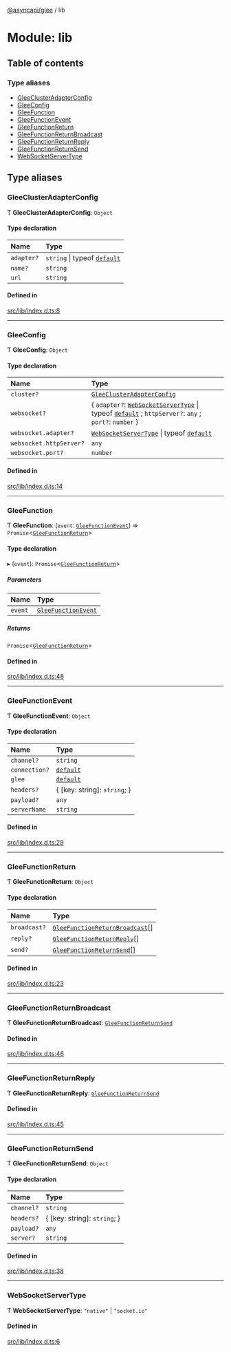 [@asyncapi/glee](../README.md) / lib

# Module: lib

## Table of contents

### Type aliases

- [GleeClusterAdapterConfig](lib.md#gleeclusteradapterconfig)
- [GleeConfig](lib.md#gleeconfig)
- [GleeFunction](lib.md#gleefunction)
- [GleeFunctionEvent](lib.md#gleefunctionevent)
- [GleeFunctionReturn](lib.md#gleefunctionreturn)
- [GleeFunctionReturnBroadcast](lib.md#gleefunctionreturnbroadcast)
- [GleeFunctionReturnReply](lib.md#gleefunctionreturnreply)
- [GleeFunctionReturnSend](lib.md#gleefunctionreturnsend)
- [WebSocketServerType](lib.md#websocketservertype)

## Type aliases

### GleeClusterAdapterConfig

Ƭ **GleeClusterAdapterConfig**: `Object`

#### Type declaration

| Name | Type |
| :------ | :------ |
| `adapter?` | `string` \| typeof [`default`](../classes/lib_cluster.default.md) |
| `name?` | `string` |
| `url` | `string` |

#### Defined in

[src/lib/index.d.ts:8](https://github.com/asyncapi/glee/blob/388e335/src/lib/index.d.ts#L8)

___

### GleeConfig

Ƭ **GleeConfig**: `Object`

#### Type declaration

| Name | Type |
| :------ | :------ |
| `cluster?` | [`GleeClusterAdapterConfig`](lib.md#gleeclusteradapterconfig) |
| `websocket?` | { `adapter?`: [`WebSocketServerType`](lib.md#websocketservertype) \| typeof [`default`](../classes/lib_adapter.default.md) ; `httpServer?`: `any` ; `port?`: `number`  } |
| `websocket.adapter?` | [`WebSocketServerType`](lib.md#websocketservertype) \| typeof [`default`](../classes/lib_adapter.default.md) |
| `websocket.httpServer?` | `any` |
| `websocket.port?` | `number` |

#### Defined in

[src/lib/index.d.ts:14](https://github.com/asyncapi/glee/blob/388e335/src/lib/index.d.ts#L14)

___

### GleeFunction

Ƭ **GleeFunction**: (`event`: [`GleeFunctionEvent`](lib.md#gleefunctionevent)) => `Promise`<[`GleeFunctionReturn`](lib.md#gleefunctionreturn)\>

#### Type declaration

▸ (`event`): `Promise`<[`GleeFunctionReturn`](lib.md#gleefunctionreturn)\>

##### Parameters

| Name | Type |
| :------ | :------ |
| `event` | [`GleeFunctionEvent`](lib.md#gleefunctionevent) |

##### Returns

`Promise`<[`GleeFunctionReturn`](lib.md#gleefunctionreturn)\>

#### Defined in

[src/lib/index.d.ts:48](https://github.com/asyncapi/glee/blob/388e335/src/lib/index.d.ts#L48)

___

### GleeFunctionEvent

Ƭ **GleeFunctionEvent**: `Object`

#### Type declaration

| Name | Type |
| :------ | :------ |
| `channel?` | `string` |
| `connection?` | [`default`](../classes/lib_connection.default.md) |
| `glee` | [`default`](../classes/lib_glee.default.md) |
| `headers?` | { [key: string]: `string`;  } |
| `payload?` | `any` |
| `serverName` | `string` |

#### Defined in

[src/lib/index.d.ts:29](https://github.com/asyncapi/glee/blob/388e335/src/lib/index.d.ts#L29)

___

### GleeFunctionReturn

Ƭ **GleeFunctionReturn**: `Object`

#### Type declaration

| Name | Type |
| :------ | :------ |
| `broadcast?` | [`GleeFunctionReturnBroadcast`](lib.md#gleefunctionreturnbroadcast)[] |
| `reply?` | [`GleeFunctionReturnReply`](lib.md#gleefunctionreturnreply)[] |
| `send?` | [`GleeFunctionReturnSend`](lib.md#gleefunctionreturnsend)[] |

#### Defined in

[src/lib/index.d.ts:23](https://github.com/asyncapi/glee/blob/388e335/src/lib/index.d.ts#L23)

___

### GleeFunctionReturnBroadcast

Ƭ **GleeFunctionReturnBroadcast**: [`GleeFunctionReturnSend`](lib.md#gleefunctionreturnsend)

#### Defined in

[src/lib/index.d.ts:46](https://github.com/asyncapi/glee/blob/388e335/src/lib/index.d.ts#L46)

___

### GleeFunctionReturnReply

Ƭ **GleeFunctionReturnReply**: [`GleeFunctionReturnSend`](lib.md#gleefunctionreturnsend)

#### Defined in

[src/lib/index.d.ts:45](https://github.com/asyncapi/glee/blob/388e335/src/lib/index.d.ts#L45)

___

### GleeFunctionReturnSend

Ƭ **GleeFunctionReturnSend**: `Object`

#### Type declaration

| Name | Type |
| :------ | :------ |
| `channel?` | `string` |
| `headers?` | { [key: string]: `string`;  } |
| `payload?` | `any` |
| `server?` | `string` |

#### Defined in

[src/lib/index.d.ts:38](https://github.com/asyncapi/glee/blob/388e335/src/lib/index.d.ts#L38)

___

### WebSocketServerType

Ƭ **WebSocketServerType**: ``"native"`` \| ``"socket.io"``

#### Defined in

[src/lib/index.d.ts:6](https://github.com/asyncapi/glee/blob/388e335/src/lib/index.d.ts#L6)
